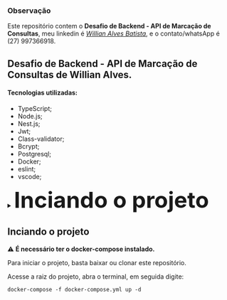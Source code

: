 ### Observação

Este repositório contem o **Desafio de Backend - API de Marcação de Consultas**, meu linkedin é  _[Willian Alves Batista](https://www.linkedin.com/in/willian-alves-batista-60aa6a180/)_, e o contato/whatsApp é (27) 997366918.


## Desafio de Backend - API de Marcação de Consultas de Willian Alves.

#### Tecnologias utilizadas:

  - TypeScript;
  - Node.js;
  - Nest.js;
  - Jwt;
  - Class-validator;
  - Bcrypt;
  - Postgresql;
  - Docker;
  - eslint;
  - vscode;

<details>
<summary><span style="font-size: 50px; font-weight: bold">Inciando o projeto</span></summary>
</details>

## Inciando o projeto

:warning: **É necessário ter o docker-compose instalado.**

Para iniciar o projeto, basta baixar ou clonar este repositório.

Acesse a raiz do projeto, abra o terminal, em seguida digite:

    docker-compose -f docker-compose.yml up -d

